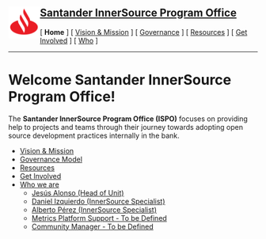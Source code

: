 <h2>
 <a href="/README.md">
   <img alt="Santander" src="/assets/img/santander.png" align="left" width="64" height="64" />
   Santander InnerSource Program Office
 </a>
</h2>

[ **Home** ] [ [Vision & Mission](/doc/vision-and-mission.md) ] [ [Governance](/doc/governance.md) ] [ [Resources](/doc/resources.md) ] [ [Get Involved](/doc/get-involved.md) ] [ [Who](/doc/who.md) ]

---

# Welcome Santander InnerSource Program Office!

The **Santander InnerSource Program Office (ISPO)** focuses on providing help to projects and teams through their journey towards adopting open source development practices internally in the bank.

* [Vision & Mission](/doc/vision-and-mission.md)
* [Governance Model](/doc/governance.md)
* [Resources](/doc/resources.md)
* [Get Involved](/doc/get-involved.md)
* [Who we are](/doc/who.md)
  - [Jesús Alonso (Head of Unit)](/doc/who.md#head-of-unit)
  - [Daniel Izquierdo (InnerSource Specialist)](/doc/who.md#innerSource-specialists)
  - [Alberto Pérez (InnerSource Specialist)](/doc/who.md#innerSource-specialists)
  - [Metrics Platform Support - To be Defined](/doc/who.md#metrics-platform-support)
  - [Community Manager - To be Defined](/doc/who.md#community-manager--evangelist)
